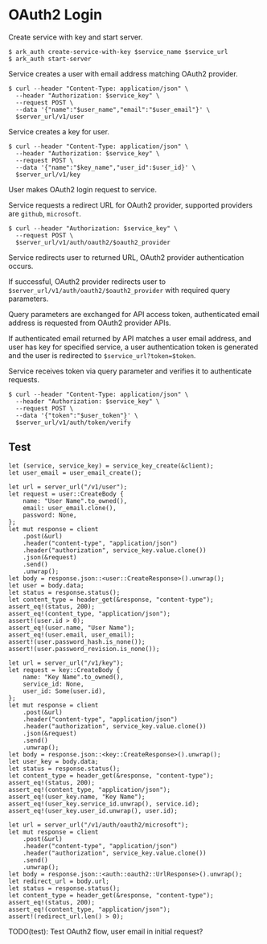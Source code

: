 # OAuth2 Login

Create service with key and start server.

```shell
$ ark_auth create-service-with-key $service_name $service_url
$ ark_auth start-server
```

Service creates a user with email address matching OAuth2 provider.

```shell
$ curl --header "Content-Type: application/json" \
  --header "Authorization: $service_key" \
  --request POST \
  --data '{"name":"$user_name","email":"$user_email"}' \
  $server_url/v1/user
```

Service creates a key for user.

```shell
$ curl --header "Content-Type: application/json" \
  --header "Authorization: $service_key" \
  --request POST \
  --data '{"name":"$key_name","user_id":$user_id}' \
  $server_url/v1/key
```

User makes OAuth2 login request to service.

Service requests a redirect URL for OAuth2 provider, supported providers are `github`, `microsoft`.

```shell
$ curl --header "Authorization: $service_key" \
  --request POST \
  $server_url/v1/auth/oauth2/$oauth2_provider
```

Service redirects user to returned URL, OAuth2 provider authentication occurs.

If successful, OAuth2 provider redirects user to `$server_url/v1/auth/oauth2/$oauth2_provider` with required query parameters.

Query parameters are exchanged for API access token, authenticated email address is requested from OAuth2 provider APIs.

If authenticated email returned by API matches a user email address, and user has key for specified service, a user authentication token is generated and the user is redirected to `$service_url?token=$token`.

Service receives token via query parameter and verifies it to authenticate requests.

```shell
$ curl --header "Content-Type: application/json" \
  --header "Authorization: $service_key" \
  --request POST \
  --data '{"token":"$user_token"}' \
  $server_url/v1/auth/token/verify
```

## Test

```rust,skt-oauth2-login
let (service, service_key) = service_key_create(&client);
let user_email = user_email_create();

let url = server_url("/v1/user");
let request = user::CreateBody {
    name: "User Name".to_owned(),
    email: user_email.clone(),
    password: None,
};
let mut response = client
    .post(&url)
    .header("content-type", "application/json")
    .header("authorization", service_key.value.clone())
    .json(&request)
    .send()
    .unwrap();
let body = response.json::<user::CreateResponse>().unwrap();
let user = body.data;
let status = response.status();
let content_type = header_get(&response, "content-type");
assert_eq!(status, 200);
assert_eq!(content_type, "application/json");
assert!(user.id > 0);
assert_eq!(user.name, "User Name");
assert_eq!(user.email, user_email);
assert!(user.password_hash.is_none());
assert!(user.password_revision.is_none());

let url = server_url("/v1/key");
let request = key::CreateBody {
    name: "Key Name".to_owned(),
    service_id: None,
    user_id: Some(user.id),
};
let mut response = client
    .post(&url)
    .header("content-type", "application/json")
    .header("authorization", service_key.value.clone())
    .json(&request)
    .send()
    .unwrap();
let body = response.json::<key::CreateResponse>().unwrap();
let user_key = body.data;
let status = response.status();
let content_type = header_get(&response, "content-type");
assert_eq!(status, 200);
assert_eq!(content_type, "application/json");
assert_eq!(user_key.name, "Key Name");
assert_eq!(user_key.service_id.unwrap(), service.id);
assert_eq!(user_key.user_id.unwrap(), user.id);

let url = server_url("/v1/auth/oauth2/microsoft");
let mut response = client
    .post(&url)
    .header("content-type", "application/json")
    .header("authorization", service_key.value.clone())
    .send()
    .unwrap();
let body = response.json::<auth::oauth2::UrlResponse>().unwrap();
let redirect_url = body.url;
let status = response.status();
let content_type = header_get(&response, "content-type");
assert_eq!(status, 200);
assert_eq!(content_type, "application/json");
assert!(redirect_url.len() > 0);
```

TODO(test): Test OAuth2 flow, user email in initial request?
